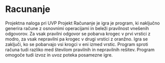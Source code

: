 # Racunanje
Projektna naloga pri UVP
Projekt Računanje je igra je program, ki naključno generira račune z osnovnimi operacijami in beleži pravilnost vnešenih odgovorov. Za vsak pravilni odgovor se pobarva krogec v prvi vrstici z modro, za vsak nepravilni pa krogec v drugi vrstici z oranžno. Igra se zaključi, ko se pobarvajo vsi krogci v eni izmed vrstic. Program sproti računa tudi razliko med številom pravilnih in nepravilnih rešitev.
Program omogoče tudi izvoz in uvoz poteka posamezne igre.
